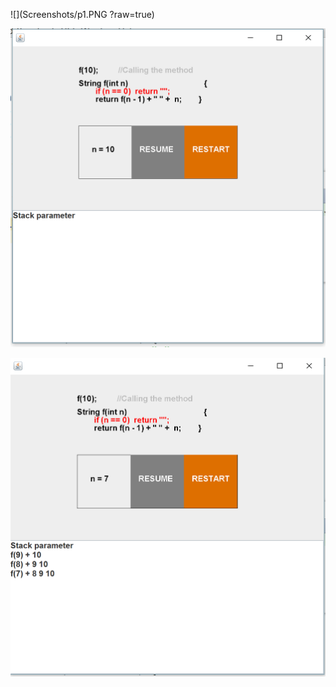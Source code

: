 
![](Screenshots/p1.PNG ?raw=true)

![](Screenshots/p2.PNG?raw=true)

![](Screenshots/p3.PNG?raw=true)
